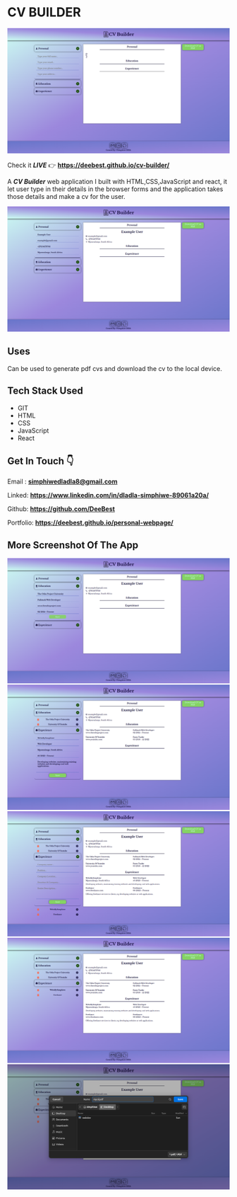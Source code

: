 # CV BUILDER

![screenshot1 of the app](./src/assets/images/Screenshot1.png)

Check it _**LIVE**_ 👉
**<https://deebest.github.io/cv-builder/>**

A _**CV Builder**_ web application I built with HTML,CSS,JavaScript and react, it let user type in their details in the browser forms and the application takes those details and make a cv for the user.

![screenshot2 of the app](./src/assets/images/Screenshot2.png)

## Uses

Can be used to generate pdf cvs and download the cv to the local device.

## Tech Stack Used

- GIT
- HTML
- CSS
- JavaScript
- React

## Get In Touch 👇

Email : **<simphiwedladla8@gmail.com>**

Linked: **<https://www.linkedin.com/in/dladla-simphiwe-89061a20a/>**

Github: **<https://github.com/DeeBest>**

Portfolio: **<https://deebest.github.io/personal-webpage/>**

## More Screenshot Of The App

![screenshot3 of the app](./src/assets/images/Screenshot3.png)
![screenshot4 of the app](./src/assets/images/Screenshot4.png)
![screenshot5 of the app](./src/assets/images/Screenshot5.png)
![screenshot6 of the app](./src/assets/images/Screenshot6.png)
![screenshot7 of the app](./src/assets/images/Screenshot7.png)
